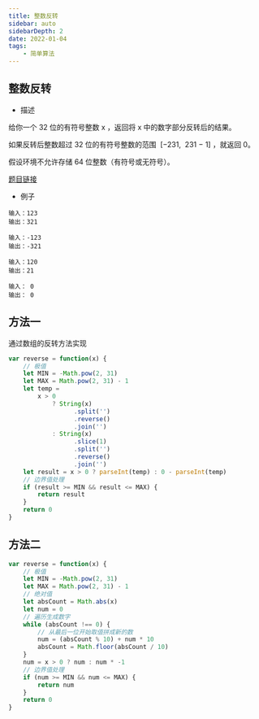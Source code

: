 ```yaml
---
title: 整数反转
sidebar: auto
sidebarDepth: 2
date: 2022-01-04
tags:
    - 简单算法
---
```


## 整数反转

-   描述

给你一个 32 位的有符号整数 x ，返回将 x 中的数字部分反转后的结果。

如果反转后整数超过 32 位的有符号整数的范围  [−231,  231 − 1] ，就返回 0。

假设环境不允许存储 64 位整数（有符号或无符号）。

[题目链接](https://leetcode-cn.com/problems/reverse-integer)

-   例子

```
输入：123
输出：321

输入：-123
输出：-321

输入：120
输出：21

输入： 0
输出： 0
```

## 方法一

通过数组的反转方法实现

```js
var reverse = function(x) {
    // 极值
    let MIN = -Math.pow(2, 31)
    let MAX = Math.pow(2, 31) - 1
    let temp =
        x > 0
            ? String(x)
                  .split('')
                  .reverse()
                  .join('')
            : String(x)
                  .slice(1)
                  .split('')
                  .reverse()
                  .join('')
    let result = x > 0 ? parseInt(temp) : 0 - parseInt(temp)
    // 边界值处理
    if (result >= MIN && result <= MAX) {
        return result
    }
    return 0
}
```

## 方法二

```js
var reverse = function(x) {
    // 极值
    let MIN = -Math.pow(2, 31)
    let MAX = Math.pow(2, 31) - 1
    // 绝对值
    let absCount = Math.abs(x)
    let num = 0
    // 遍历生成数字
    while (absCount !== 0) {
        // 从最后一位开始取值拼成新的数
        num = (absCount % 10) + num * 10
        absCount = Math.floor(absCount / 10)
    }
    num = x > 0 ? num : num * -1
    // 边界值处理
    if (num >= MIN && num <= MAX) {
        return num
    }
    return 0
}
```
